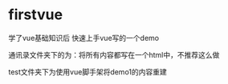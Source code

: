 # firstvue
学了vue基础知识后
快速上手vue写的一个demo

通讯录文件夹下的为：将所有内容都写在一个html中，不推荐这么做

test文件夹下为使用vue脚手架将demo1的内容重建
